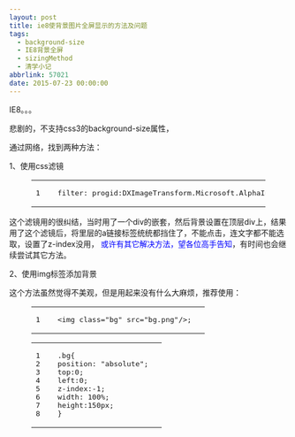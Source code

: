 ```yaml
---
layout: post
title: ie8使背景图片全屏显示的方法及问题
tags:
  - background-size
  - IE8背景全屏
  - sizingMethod
  - 清学小记
abbrlink: 57021
date: 2015-07-23 00:00:00
---
```


<!-- build time:Sat Jun 23 2018 12:05:15 GMT+0800 (中国标准时间) -->

IE8。。。

悲剧的，不支持css3的background-size属性，

通过网络，找到两种方法：

1、使用css滤镜  

<figure class="highlight"><table><tr><td class="gutter"><pre><span class="line">1</span>  
</pre></td><td class="code"><pre><span class="line">filter: progid:DXImageTransform.Microsoft.AlphaImageLoader(src=``'bg.jpg'``, sizingMethod=``'scale'``);</span>  
</pre></td></tr></table></figure>

这个滤镜用的很纠结，当时用了一个div的嵌套，然后背景设置在顶层div上，结果用了这个滤镜后，将里层的a链接标签统统都挡住了，不能点击，连文字都不能选取，设置了z-index没用， <span style="color:#00f">或许有其它解决方法，望各位高手告知</span>，有时间也会继续尝试其它方法。

2、使用img标签添加背景

这个方法虽然觉得不美观，但是用起来没有什么大麻烦，推荐使用：  

<figure class="highlight html"><table><tr><td class="gutter"><pre><span class="line">1</span>  
</pre></td><td class="code"><pre><span class="line"><span class="tag"><<span class="name">img</span> <span class="attr">class</span>=<span class="string">"bg"</span> <span class="attr">src</span>=<span class="string">"bg.png"</span>/></span>;</span>  
</pre></td></tr></table></figure><figure class="highlight css"><table><tr><td class="gutter"><pre><span class="line">1</span>  
<span class="line">2</span>  
<span class="line">3</span>  
<span class="line">4</span>  
<span class="line">5</span>  
<span class="line">6</span>  
<span class="line">7</span>  
<span class="line">8</span>  
</pre></td><td class="code"><pre><span class="line"><span class="selector-class">.bg</span>&#123;</span>  
<span class="line"><span class="attribute">position</span>: <span class="string">"absolute"</span>;</span>  
<span class="line"><span class="attribute">top</span>:<span class="number">0</span>;</span>  
<span class="line"><span class="attribute">left</span>:<span class="number">0</span>;</span>  
<span class="line"><span class="attribute">z-index</span>:-<span class="number">1</span>;</span>  
<span class="line"><span class="attribute">width</span>: <span class="number">100%</span>;</span>  
<span class="line"><span class="attribute">height</span>:<span class="number">150px</span>;</span>  
<span class="line">&#125;</span>  
</pre></td></tr></table></figure><!-- rebuild by neat -->
